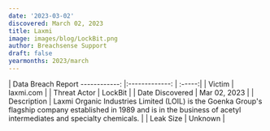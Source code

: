 ```yaml
---
date: '2023-03-02'
discovered: March 02, 2023
title: Laxmi
image: images/blog/LockBit.png
author: Breachsense Support
draft: false
yearmonths: 2023/march
---
```



| Data Breach Report
------------:     |:-------------:    | :-----:|
| Victim      | laxmi.com      | 
| Threat Actor      | LockBit      | 
| Date Discovered      | Mar 02, 2023      | 
| Description      | Laxmi Organic Industries Limited (LOIL) is the Goenka Group's flagship company established in 1989 and is in the business of acetyl intermediates and specialty chemicals.      | 
| Leak Size      | Unknown      | 

